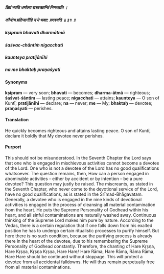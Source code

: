 ##### क्षिप्रं भवति धर्मात्मा शश्वच्छान्तिं निगच्छति ।
##### कौन्तेय प्रतिजानीहि न मे भक्त: प्रणश्यति ॥ ३१ ॥

##### kṣipraṁ bhavati dharmātmā
##### śaśvac-chāntiṁ nigacchati
##### kaunteya pratijānīhi
##### na me bhaktaḥ praṇaśyati

#### Synonyms

**kṣipram** — very soon; **bhavati** — becomes; **dharma**-**ātmā** — righteous; **śaśvat**-**śāntim** — lasting peace; **nigacchati** — attains; **kaunteya** — O son of Kuntī; **pratijānīhi** — declare; **na** — never; **me** — My; **bhaktaḥ** — devotee; **praṇaśyati** — perishes.

#### Translation

He quickly becomes righteous and attains lasting peace. O son of Kuntī, declare it boldly that My devotee never perishes.

#### Purport

This should not be misunderstood. In the Seventh Chapter the Lord says that one who is engaged in mischievous activities cannot become a devotee of the Lord. One who is not a devotee of the Lord has no good qualifications whatsoever. The question remains, then, How can a person engaged in abominable activities – either by accident or by intention – be a pure devotee? This question may justly be raised. The miscreants, as stated in the Seventh Chapter, who never come to the devotional service of the Lord, have no good qualifications, as is stated in the Śrīmad-Bhāgavatam. Generally, a devotee who is engaged in the nine kinds of devotional activities is engaged in the process of cleansing all material contamination from the heart. He puts the Supreme Personality of Godhead within his heart, and all sinful contaminations are naturally washed away. Continuous thinking of the Supreme Lord makes him pure by nature. According to the Vedas, there is a certain regulation that if one falls down from his exalted position he has to undergo certain ritualistic processes to purify himself. But here there is no such condition, because the purifying process is already there in the heart of the devotee, due to his remembering the Supreme Personality of Godhead constantly. Therefore, the chanting of Hare Kṛṣṇa, Hare Kṛṣṇa, Kṛṣṇa Kṛṣṇa, Hare Hare/ Hare Rāma, Hare Rāma, Rāma Rāma, Hare Hare should be continued without stoppage. This will protect a devotee from all accidental falldowns. He will thus remain perpetually free from all material contaminations.